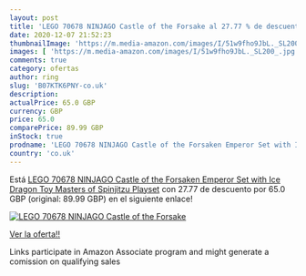 ```yaml
---
layout: post
title: 'LEGO 70678 NINJAGO Castle of the Forsake al 27.77 % de descuento'
date: 2020-12-07 21:52:23
thumbnailImage: 'https://m.media-amazon.com/images/I/51w9fho9JbL._SL200_.jpg'
images: [ 'https://m.media-amazon.com/images/I/51w9fho9JbL._SL200_.jpg' ]
comments: true
category: ofertas
author: ring
slug: 'B07KTK6PNY-co.uk'
description:
actualPrice: 65.0 GBP
currency: GBP
price: 65.0
comparePrice: 89.99 GBP
inStock: true
prodname: 'LEGO 70678 NINJAGO Castle of the Forsaken Emperor Set with Ice Dragon Toy  Masters of Spinjitzu Playset'
country: 'co.uk'
---
```


Está [LEGO 70678 NINJAGO Castle of the Forsaken Emperor Set with Ice Dragon Toy  Masters of Spinjitzu Playset](https://www.amazon.co.uk/dp/B07KTK6PNY/?tag=tolees0a-21) con 27.77 de descuento por 65.0 GBP (original: 89.99 GBP) en el siguiente enlace!

[![LEGO 70678 NINJAGO Castle of the Forsake](https://m.media-amazon.com/images/I/51w9fho9JbL._SL200_.jpg)](https://www.amazon.co.uk/dp/B07KTK6PNY/?tag=tolees0a-21)

[Ver la oferta!!](https://www.amazon.co.uk/dp/B07KTK6PNY/?tag=tolees0a-21)

Links participate in Amazon Associate program and might generate a comission on qualifying sales


